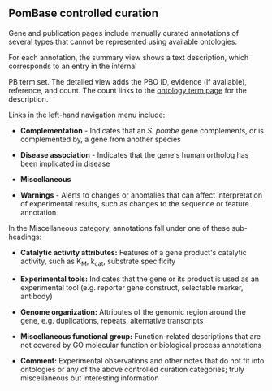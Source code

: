 ## PomBase controlled curation

Gene and publication pages include manually curated annotations of
several types that cannot be represented using available ontologies.

For each annotation, the summary view shows a text description, which
corresponds to an entry in the internal
<!-- [/faq/what-pbo-option-advanced-search](PBO) -->
PB term set. The detailed view adds the PBO ID, evidence (if available),
reference, and count. The count links to the [ontology term page](/documentation/ontology-term-page) 
for the description.

Links in the left-hand navigation menu include:

- **Complementation** - Indicates that an _S. pombe_ gene complements,
    or is complemented by, a gene from another species

- **Disease association** - Indicates that the gene's human ortholog
    has been implicated in disease

- **Miscellaneous**

- **Warnings** - Alerts to changes or anomalies that can affect
    interpretation of experimental results, such as changes to the
    sequence or feature annotation

In the Miscellaneous category, annotations fall under one of these
sub-headings:

- **Catalytic activity attributes:** Features of a gene product's
    catalytic activity, such as K<sub>M</sub>, k<sub>cat</sub>,
    substrate specificity

- **Experimental tools:** Indicates that the gene or its product is
    used as an experimental tool (e.g. reporter gene construct,
    selectable marker, antibody)

- **Genome organization:** Attributes of the genomic region around the
    gene, e.g. duplications, repeats, alternative transcripts

- **Miscellaneous functional group:** Function-related descriptions
    that are not covered by GO molecular function or biological
    process annotations

- **Comment:** Experimental observations and other notes that do not
    fit into ontologies or any of the above controlled curation
    categories; truly miscellaneous but interesting information
